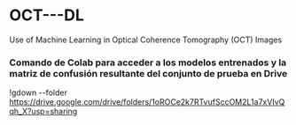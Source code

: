# OCT---DL
Use of Machine Learning in Optical Coherence Tomography (OCT) Images

### Comando de Colab para acceder a los modelos entrenados y la matriz de confusión resultante del conjunto de prueba en Drive
!gdown --folder https://drive.google.com/drive/folders/1oROCe2k7RTvufSccOM2L1a7xVIvQqh_X?usp=sharing
